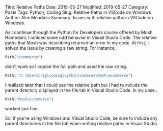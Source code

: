 Title: Relative Paths
Date: 2019-05-27
Modified: 2019-05-27
Category: Posts
Tags: Python, Coding
Slug: Relative Paths in VSCode on Windows
Author: Alex Mendiola
Summary: Issues with relative paths in VSCode on Windows.

As I continue through the Python for Developers course offered by Mosh Hamedani, I noticed some odd behavior in Visual Studio Code. The relative paths that Mosh was describing returned an error in my code. At first, I solved the issue by creating a raw string. For instance,

```python
Path("ecommerce")
```
didn't work so I copied the full path and used the raw string.

```python
Path(r"C:\Users\rig\coding\python\codeEnv\Mosh\ecommerce")
```
I realized later that I could use the relative path but I had to include the parent directory displayed in the file tab in Visual Studio Code. In my case...

```python
Path("Mosh\ecommerce")
```
worked just fine.

So, if you're using Windows and Visual Studio Code, be sure to include any parent directories in the file tab when writing relative paths in Visual Studio.